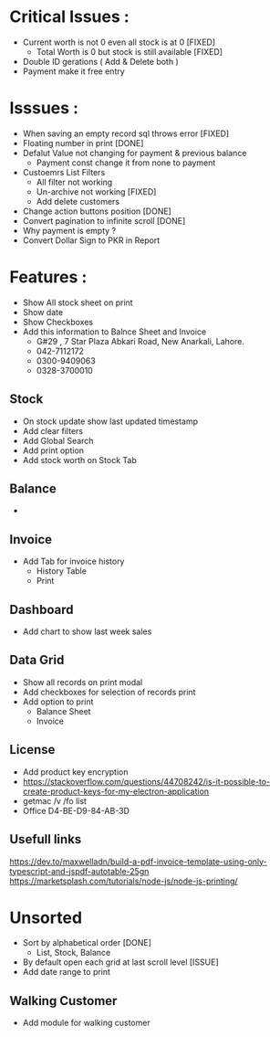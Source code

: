 # Critical Issues :

- Current worth is not 0 even all stock is at 0 [FIXED]
  - Total Worth is 0 but stock is still available [FIXED]
- Double ID gerations ( Add & Delete both )
- Payment make it free entry

# Isssues :

- When saving an empty record sql throws error [FIXED]
- Floating number in print [DONE]
- Defalut Value not changing for payment & previous balance
  - Payment const change it from none to payment
- Custoemrs List Filters
  - All filter not working
  - Un-archive not working [FIXED]
  - Add delete customers
- Change action buttons position [DONE]
- Convert pagination to infinite scroll [DONE]
- Why payment is empty ?
- Convert Dollar Sign to PKR in Report

# Features :

- Show All stock sheet on print
- Show date
- Show Checkboxes
- Add this information to Balnce Sheet and Invoice
  - G#29 , 7 Star Plaza Abkari Road, New Anarkali, Lahore.
  - 042-7112172
  - 0300-9409063
  - 0328-3700010

## Stock

- On stock update show last updated timestamp
- Add clear filters
- Add Global Search
- Add print option
- Add stock worth on Stock Tab

## Balance

-

## Invoice

- Add Tab for invoice history
  - History Table
  - Print

## Dashboard

- Add chart to show last week sales

## Data Grid

- Show all records on print modal
- Add checkboxes for selection of records print
- Add option to print
  - Balance Sheet
  - Invoice

## License

- Add product key encryption
- https://stackoverflow.com/questions/44708242/is-it-possible-to-create-product-keys-for-my-electron-application
- getmac /v /fo list
- Office D4-BE-D9-84-AB-3D

## Usefull links

https://dev.to/maxwelladn/build-a-pdf-invoice-template-using-only-typescript-and-jspdf-autotable-25gn
https://marketsplash.com/tutorials/node-js/node-js-printing/

# Unsorted

- Sort by alphabetical order [DONE]
  - List, Stock, Balance
- By default open each grid at last scroll level [ISSUE]
- Add date range to print

## Walking Customer

- Add module for walking customer
